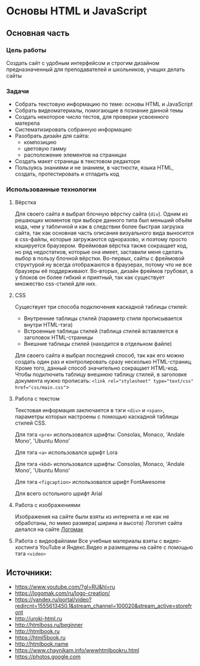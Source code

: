 # Основы HTML и JavaScript

## Основная часть

### Цель работы
Cоздать сайт с удобным интерфейсом и строгим дизайном предназначенный для преподавателей и школьников, учащих делать сайты

### Задачи
+ Собрать текстовую информацию по теме: основы HTML и JavaScript
+ Собрать видеоматериалы, помогающие в познание данной темы
+ Создать некоторое число тестов, для проверки усвоенного матерела
+ Систематизировать собранную информацию
+ Разобрать дизайн для сайта: 
    + композицию 
    + цветовую гамму
    + расположение элементов на страницах
+ Создать макет страницы в текстовом редакторе 
+ Пользуясь знаниями и не знанием, в частности, языка HTML, создать, протестировать и отладить код

### Использованные технологии 
1. Вёрстка

    Для своего сайта я выбрал блочную вёрстку сайта (`div`). Одним из решающих моментов при выборе данного типа был меньший объём кода, чем у табличной и как в следствии более быстрая загрузка сайта, так как основная часть описания визуального вида выносится в css-файлы, которые загружаются одноразово, и поэтому просто кэшируется браузером.  Фреймовая вёрстка также сокращает код, но ряд недостатков, которые она имеет, заставили меня сделать выбор в пользу блочной вёрстки. Во-первых, сайты с фреймовой структурой ну всегда отображаются в браузерах, потому что не все браузеры её поддерживают. Во-вторых, дизайн фреймов грубоват, а у блоков он более гибкий и приятный, так как существует множество css-стилей для них.

2. CSS

    Существует три способа подключения каскадной таблицы стилей:
    + Внутренние таблицы стилей (параметр стиля прописывается внутри HTML-тэга)
    + Встроенные таблицы стилей (таблица стилей вставляется в заголовок                 HTML-страницы
    + Внешние таблицы стилей (находится в отдельном файле)
    
    Для своего сайта я выбрал последний способ, так как его можно создать один раз и контролировать сразу несколько HTML-страниц. Кроме того, данный способ значительно сокращает HTML-код. Чтобы подключить таблицу внешнюю таблицу стилей, в заголовке документа нужно прописать:
	`<link rel="stylesheet" type="text/css" href="css/main.css"`>
	
3. Работа с текстом

	Текстовая информация заключается в тэги `<div>` и `<span>`, параметры которых настроены с помощью каскадной таблицы стилей CSS.	
	
    Для тэга `<pre>` использовался шрифты: Consolas, Monaco, 'Andale Mono', 'Ubuntu Mono'
	
    Для тэга `<a>` использовался шрифт Lora
	
    Для тэга `<kbd>` использовался шрифты: Consolas, Monaco, 'Andale Mono', 'Ubuntu Mono'
	
    Для тэга `<figcaption>` использовался шрифт FontAwesome 
	
    Для всего остольного шрифт Arial

4. Работа с изображениями

	Изображения на сайте были взяты из интернета и не как не обработаны, по мимо размера( ширина и высота) 
	Логотип сайта делался на сайте [Логомак](https://logomak.com/ru/)

5. Работа с видеофайлами 
	Все учебные материалы взяты с видео-хостинга YouTube и Яндекс.Видео и размещены на сайте с помощью тэга `<video>`

## Источники:
+ https://www.youtube.com/?gl=RU&hl=ru
+ https://logomak.com/ru/logo-creation/
+ https://yandex.ru/portal/video?redircnt=1555613450.1&stream_channel=100020&stream_active=storefront
+ http://uroki-html.ru
+ http://htmlboss.ru/beginner
+ http://htmlbook.ru
+ https://html5book.ru 
+ http://htmlbook.name
+ https://www.chaynikam.info/wwwhtmlbookru.html
+ https://photos.google.com